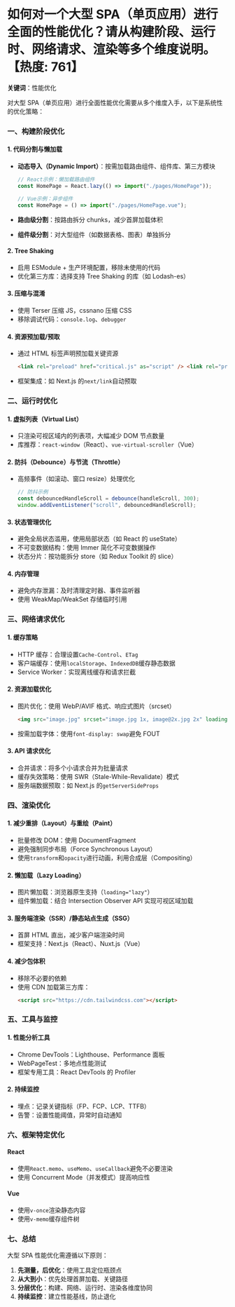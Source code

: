 # 如何对一个大型 SPA（单页应用）进行全面的性能优化？请从构建阶段、运行时、网络请求、渲染等多个维度说明。【热度: 761】

**关键词**：性能优化

对大型 SPA（单页应用）进行全面性能优化需要从多个维度入手，以下是系统性的优化策略：

### **一、构建阶段优化**

#### **1. 代码分割与懒加载**

- **动态导入（Dynamic Import）**：按需加载路由组件、组件库、第三方模块

  ```javascript
  // React示例：懒加载路由组件
  const HomePage = React.lazy(() => import("./pages/HomePage"));

  // Vue示例：异步组件
  const HomePage = () => import("./pages/HomePage.vue");
  ```

- **路由级分割**：按路由拆分 chunks，减少首屏加载体积
- **组件级分割**：对大型组件（如数据表格、图表）单独拆分

#### **2. Tree Shaking**

- 启用 ESModule + 生产环境配置，移除未使用的代码
- 优化第三方库：选择支持 Tree Shaking 的库（如 Lodash-es）

#### **3. 压缩与混淆**

- 使用 Terser 压缩 JS，cssnano 压缩 CSS
- 移除调试代码：`console.log`、`debugger`

#### **4. 资源预加载/预取**

- 通过 HTML 标签声明预加载关键资源
  ```html
  <link rel="preload" href="critical.js" as="script" /> <link rel="prefetch" href="non-critical.js" as="script" />
  ```
- 框架集成：如 Next.js 的`next/link`自动预取

### **二、运行时优化**

#### **1. 虚拟列表（Virtual List）**

- 只渲染可视区域内的列表项，大幅减少 DOM 节点数量
- 库推荐：`react-window`（React）、`vue-virtual-scroller`（Vue）

#### **2. 防抖（Debounce）与节流（Throttle）**

- 高频事件（如滚动、窗口 resize）处理优化
  ```javascript
  // 防抖示例
  const debouncedHandleScroll = debounce(handleScroll, 300);
  window.addEventListener("scroll", debouncedHandleScroll);
  ```

#### **3. 状态管理优化**

- 避免全局状态滥用，使用局部状态（如 React 的 useState）
- 不可变数据结构：使用 Immer 简化不可变数据操作
- 状态分片：按功能拆分 store（如 Redux Toolkit 的 slice）

#### **4. 内存管理**

- 避免内存泄漏：及时清理定时器、事件监听器
- 使用 WeakMap/WeakSet 存储临时引用

### **三、网络请求优化**

#### **1. 缓存策略**

- HTTP 缓存：合理设置`Cache-Control`、`ETag`
- 客户端缓存：使用`localStorage`、`IndexedDB`缓存静态数据
- Service Worker：实现离线缓存和请求拦截

#### **2. 资源加载优化**

- 图片优化：使用 WebP/AVIF 格式、响应式图片（srcset）
  ```html
  <img src="image.jpg" srcset="image.jpg 1x, image@2x.jpg 2x" loading="lazy" alt="Description" />
  ```
- 按需加载字体：使用`font-display: swap`避免 FOUT

#### **3. API 请求优化**

- 合并请求：将多个小请求合并为批量请求
- 缓存失效策略：使用 SWR（Stale-While-Revalidate）模式
- 服务端数据预取：如 Next.js 的`getServerSideProps`

### **四、渲染优化**

#### **1. 减少重排（Layout）与重绘（Paint）**

- 批量修改 DOM：使用 DocumentFragment
- 避免强制同步布局（Force Synchronous Layout）
- 使用`transform`和`opacity`进行动画，利用合成层（Compositing）

#### **2. 懒加载（Lazy Loading）**

- 图片懒加载：浏览器原生支持（`loading="lazy"`）
- 组件懒加载：结合 Intersection Observer API 实现可视区域加载

#### **3. 服务端渲染（SSR）/静态站点生成（SSG）**

- 首屏 HTML 直出，减少客户端渲染时间
- 框架支持：Next.js（React）、Nuxt.js（Vue）

#### **4. 减少包体积**

- 移除不必要的依赖
- 使用 CDN 加载第三方库：
  ```html
  <script src="https://cdn.tailwindcss.com"></script>
  ```

### **五、工具与监控**

#### **1. 性能分析工具**

- Chrome DevTools：Lighthouse、Performance 面板
- WebPageTest：多地点性能测试
- 框架专用工具：React DevTools 的 Profiler

#### **2. 持续监控**

- 埋点：记录关键指标（FP、FCP、LCP、TTFB）
- 告警：设置性能阈值，异常时自动通知

### **六、框架特定优化**

#### **React**

- 使用`React.memo`、`useMemo`、`useCallback`避免不必要渲染
- 使用 Concurrent Mode（并发模式）提高响应性

#### **Vue**

- 使用`v-once`渲染静态内容
- 使用`v-memo`缓存组件树

### **七、总结**

大型 SPA 性能优化需遵循以下原则：

1. **先测量，后优化**：使用工具定位瓶颈点
2. **从大到小**：优先处理首屏加载、关键路径
3. **分层优化**：构建、网络、运行时、渲染各维度协同
4. **持续监控**：建立性能基线，防止退化